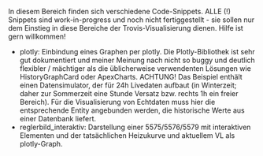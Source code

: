 In diesem Bereich finden sich verschiedene Code-Snippets. ALLE (!) Snippets sind work-in-progress und noch nicht fertiggestellt - sie sollen nur dem Einstieg in diese Bereiche der Trovis-Visualisierung dienen. Hilfe ist gern willkommen!

- plotly: Einbindung eines Graphen per plotly. Die Plotly-Bibliothek ist sehr gut dokumentiert und meiner Meinung nach nicht so buggy und deutlich flexibler / mächtiger als die üblicherweise verwendenten Lösungen wie HistoryGraphCard oder ApexCharts. ACHTUNG! Das Beispiel enthält einen Datensimulator, der für 24h Livedaten aufbaut (in Winterzeit; daher zur Sommerzeit eine Stunde Versatz bzw. rechts 1h ein freier Bereich). Für die Visualisierung von Echtdaten muss hier die entsprechende Entity angebunden werden, die historische Werte aus einer Datenbank liefert.
- reglerbild_interaktiv: Darstellung einer 5575/5576/5579 mit interaktiven Elementen und der tatsächlichen Heizukurve und aktuellem VL als plotly-Graph.
